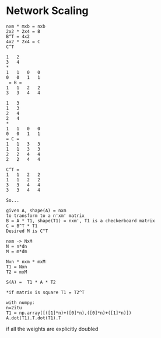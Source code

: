 # Network Scaling

	nxm * mxb = nxb
	2x2 * 2x4 = B
	B^T = 4x2
	4x2 * 2x4 = C
	C^T
	
	1	2  
	3	4  
	*  
	1	1	0	0   
	0	0	1	1  
	 = B =  
	1	1	2	2  
	3	3	4	4  
	
	1	3
	1	3
	2	4
	2	4
	*  
	1	1	0	0   
	0	0	1	1  
	= C = 
	1	1	3	3
	1	1	3	3
	2	2	4	4
	2	2	4	4
	
	C^T = 
	1	1	2	2
	1	1	2	2	
	3	3	4	4
	3	3	4	4
	
	So...
	
	given A, shape(A) = nxm
	to transform to a n'xm' matrix
	B = A * T1, shape(T1) = nxm', T1 is a checkerboard matrix
	C = B^T * T1
	Desired M is C^T
	
	nxm -> NxM
	N = n*dn
	M = m*dm 
	
	Nxn * nxm * mxM
	T1 = Nxn
	T2 = mxM
	
	S(A) =	T1 * A * T2
	
	*if matrix is square T1 = T2^T
	
	with numpy:
	n=2itu
	T1 = np.array([([1]*n)+([0]*n),([0]*n)+([1]*n)])
	A.dot(T1).T.dot(T1).T
	
if all the weights are explicitly doubled